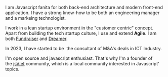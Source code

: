 I&nbsp;am Javascript fanita for both back-end architecture and modern front-end application. I have a strong know-how to be both an engineering manager and a markeing technologist. 

I&nbsp;work in a lean startup environment in the "customer centric" concept. Apart from building the tech startup culture, I use and extend **Agile**. I am both [Fundraiser](https://www.sggpnews.org.vn/startup-gcalls-with-1-million-post69280.html) and [Dreamer](https://tuoitrenews.vn/news/business/20160724/vietnamese-entrepreneurs-talk-culture-of-failure-to-local-startup-ecosystem/9844.html).

In 2023, I&nbsp;have started to be&nbsp; the consultant of M&A's deals in ICT Industry.

I'm open source and javascript enthusiast. That's why I'm a&nbsp;founder of the&nbsp;[jsViet](https://www.facebook.com/groups/jsviet.org/) community, which is a&nbsp;local community interested in Javascript' topics.
